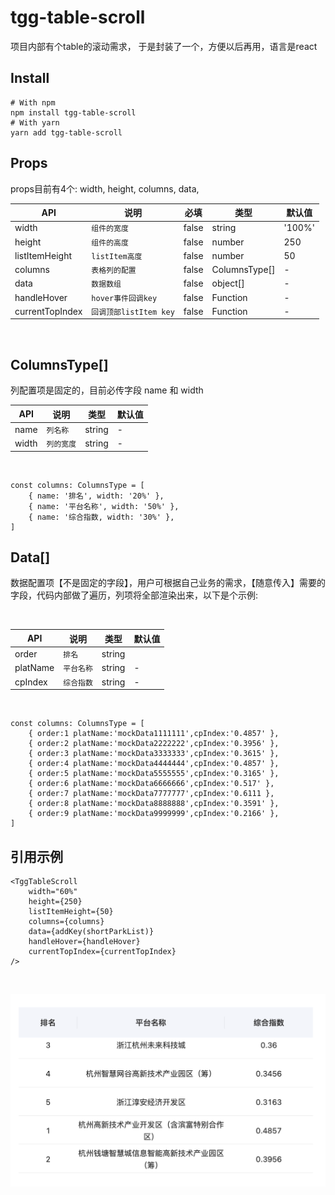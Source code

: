 # tgg-table-scroll

项目内部有个table的滚动需求，
于是封装了一个，方便以后再用，语言是react

## Install
    # With npm
    npm install tgg-table-scroll
    # With yarn
    yarn add tgg-table-scroll

## Props

props目前有4个: width, height, columns, data,

  |            API    |说明     | 必填  |类型                       |默认值
  |----------|---------------------|--------------|---------------|-------------------------------
  |width|`组件的宽度`     |false       |string            |'100%'
  |height          |`组件的高度`  |false          |number            |250
  |listItemHeight          |`listItem高度`     |false      |number            |50
  |columns          |`表格列的配置`|false |ColumnsType[]|-
  |data          |`数据数组`|false |object[]|-
  |handleHover          |`hover事件回调key`|false |Function|-
  |currentTopIndex          |`回调顶部listItem key` |false|Function|- 

<br>
 
## ColumnsType[]
列配置项是固定的，目前必传字段 name 和 width

|             API   |说明                          |类型                       |默认值
|----------------|-------------------------------|-----------------------------|-------------------------------
|name|`列名称`            |string            |-
|width          |`列的宽度`            |string            |-

<br>  


    const columns: ColumnsType = [
	    { name: '排名', width: '20%' },
	    { name: '平台名称', width: '50%' },
	    { name: '综合指数, width: '30%' },
    ]
    
## Data[]
数据配置项【不是固定的字段】，用户可根据自己业务的需求，【随意传入】需要的字段，代码内部做了遍历，列项将全部渲染出来，以下是个示例:

<br>

|            API    |说明                          |类型                       |默认值
|----------------|-------------------------------|-----------------------------|-------------------------------
|order|`排名`            |string|            |-
|platName          |`平台名称`            |string            |-
|cpIndex          |`综合指数`            |string            |-

<br>  

    const columns: ColumnsType = [
	    { order:1 platName:'mockData1111111',cpIndex:'0.4857' },
	    { order:2 platName:'mockData2222222',cpIndex:'0.3956' },
	    { order:3 platName:'mockData3333333',cpIndex:'0.3615' },
	    { order:4 platName:'mockData4444444',cpIndex:'0.4857' },
	    { order:5 platName:'mockData5555555',cpIndex:'0.3165' },
	    { order:6 platName:'mockData6666666',cpIndex:'0.517' },
	    { order:7 platName:'mockData7777777',cpIndex:'0.6111 },
	    { order:8 platName:'mockData8888888',cpIndex:'0.3591' },
	    { order:9 platName:'mockData9999999',cpIndex:'0.2166' },
    ]

## 引用示例

    <TggTableScroll
	    width="60%"
	    height={250}
	    listItemHeight={50}
	    columns={columns}
	    data={addKey(shortParkList)}
	    handleHover={handleHover}
	    currentTopIndex={currentTopIndex}
    />
  
<br>

![Image text](https://raw.githubusercontent.com/china78/tgg-table-scroll/main/src/assets/demo.png)